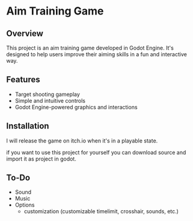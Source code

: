 # Aim Training Game

## Overview

This project is an aim training game developed in Godot Engine. It's designed to help users improve their aiming skills in a fun and interactive way.

## Features

- Target shooting gameplay
- Simple and intuitive controls
- Godot Engine-powered graphics and interactions

## Installation

I will release the game on itch.io when it's in a playable state.

if you want to use this project for yourself you can download source and import it as project in godot.

## To-Do

- Sound
- Music
- Options
  - customization (customizable timelimit, crosshair, sounds, etc.)
